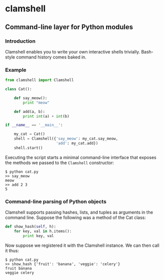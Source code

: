 clamshell
=======

Command-line layer for Python modules
---------------------------------------

### Introduction

Clamshell enables you to write your own interactive shells trivially. Bash-style command history comes baked in.

### Example


```python
from clamshell import Clamshell

class Cat():

    def say_meow():
        print "meow"

    def add(a, b):
        print int(a) + int(b)

if __name__ == '__main__':

    my_cat = Cat()
    shell = Clamshell({'say_meow': my_cat.say_meow,
                       'add': my_cat.add})
    shell.start()
```

Executing the script starts a minimal command-line interface that exposes the methods we passed to the `Clamshell` constructor:

    $ python cat.py
    >> say_meow
    meow
    >> add 2 3
    5

### Command-line parsing of Python objects

Clamshell supports passing hashes, lists, and tuples as arguments in the command line. Suppose the following was a method of the Cat class:

```python
def show_hash(self, h):
    for key, val in h.items():
        print key, val
```

Now suppose we registered it with the Clamshell instance. We can then call it thus:

    $ python cat.py
    >> show_hash {'fruit': 'banana', 'veggie': 'celery'}
    fruit banana
    veggie celery
